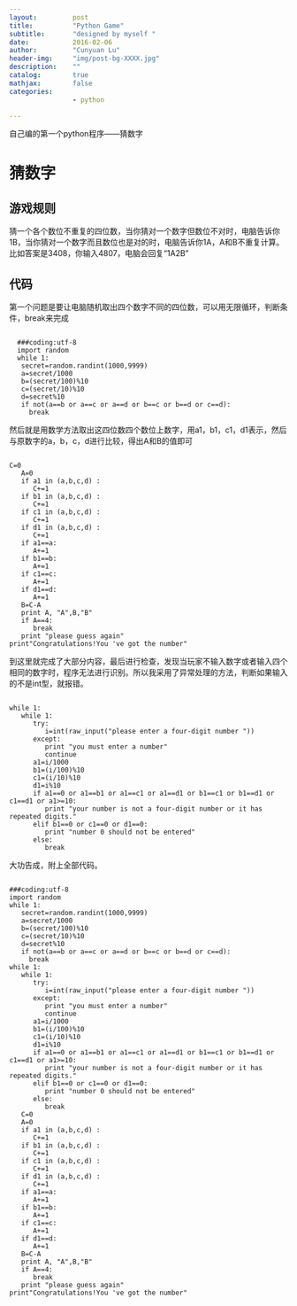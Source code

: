```yaml
---
layout:         post
title:          "Python Game"
subtitle:       "designed by myself "
date:           2016-02-06 
author:         "Cunyuan Lu"
header-img:     "img/post-bg-XXXX.jpg"
description:    ""
catalog:        true
mathjax:        false
categories:     
                - python

---
```

自己编的第一个python程序——猜数字

# 猜数字 
## 游戏规则 
猜一个各个数位不重复的四位数，当你猜对一个数字但数位不对时，电脑告诉你1B，当你猜对一个数字而且数位也是对的时，电脑告诉你1A，A和B不重复计算。比如答案是3408，你输入4807，电脑会回复“1A2B”
## 代码 ##
<p>第一个问题是要让电脑随机取出四个数字不同的四位数，可以用无限循环，判断条件，break来完成
<pre><code>
  ###coding:utf-8 
  import random
  while 1:
   secret=random.randint(1000,9999)
   a=secret/1000
   b=(secret/100)%10
   c=(secret/10)%10
   d=secret%10
   if not(a==b or a==c or a==d or b==c or b==d or c==d):
     break
</code></pre>
<p>然后就是用数学方法取出这四位数四个数位上数字，用a1，b1，c1，d1表示，然后与原数字的a，b，c，d进行比较，得出A和B的值即可
<pre><code>
C=0
   A=0
   if a1 in (a,b,c,d) :
      C+=1
   if b1 in (a,b,c,d) :
      C+=1
   if c1 in (a,b,c,d) :
      C+=1
   if d1 in (a,b,c,d) :
      C+=1
   if a1==a:
      A+=1
   if b1==b:
      A+=1
   if c1==c:
      A+=1
   if d1==d:
      A+=1
   B=C-A
   print A, "A",B,"B"
   if A==4:
      break
   print "please guess again"
print"Congratulations!You 've got the number"
</code></pre>
<p>到这里就完成了大部分内容，最后进行检查，发现当玩家不输入数字或者输入四个相同的数字时，程序无法进行识别。所以我采用了异常处理的方法，判断如果输入的不是int型，就报错。
<pre><code>
while 1:
   while 1:
      try:
         i=int(raw_input("please enter a four-digit number "))
      except:
         print "you must enter a number"
         continue
      a1=i/1000
      b1=(i/100)%10
      c1=(i/10)%10
      d1=i%10
      if a1==0 or a1==b1 or a1==c1 or a1==d1 or b1==c1 or b1==d1 or c1==d1 or a1>=10:
         print "your number is not a four-digit number or it has repeated digits."
      elif b1==0 or c1==0 or d1==0:
         print "number 0 should not be entered"   
      else:
         break
</code></pre>
<p>大功告成，附上全部代码。
<pre><code>
###coding:utf-8
import random
while 1:
   secret=random.randint(1000,9999)
   a=secret/1000
   b=(secret/100)%10
   c=(secret/10)%10
   d=secret%10
   if not(a==b or a==c or a==d or b==c or b==d or c==d):
     break
while 1:
   while 1:
      try:
         i=int(raw_input("please enter a four-digit number "))
      except:
         print "you must enter a number"
         continue
      a1=i/1000
      b1=(i/100)%10
      c1=(i/10)%10
      d1=i%10
      if a1==0 or a1==b1 or a1==c1 or a1==d1 or b1==c1 or b1==d1 or c1==d1 or a1>=10:
         print "your number is not a four-digit number or it has repeated digits."
      elif b1==0 or c1==0 or d1==0:
         print "number 0 should not be entered"   
      else:
         break
   C=0
   A=0
   if a1 in (a,b,c,d) :
      C+=1
   if b1 in (a,b,c,d) :
      C+=1
   if c1 in (a,b,c,d) :
      C+=1
   if d1 in (a,b,c,d) :
      C+=1
   if a1==a:
      A+=1
   if b1==b:
      A+=1
   if c1==c:
      A+=1
   if d1==d:
      A+=1
   B=C-A
   print A, "A",B,"B"
   if A==4:
      break
   print "please guess again"
print"Congratulations!You 've got the number"
</code></pre>
